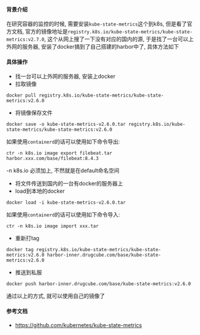 #### 背景介绍

在研究容器的监控的时候, 需要安装`kube-state-metrics`这个到k8s, 但是看了官方文档, 官方的镜像地址是`registry.k8s.io/kube-state-metrics/kube-state-metrics:v2.7.0`, 这个从网上搜了一下没有对应的国内的源, 于是找了一台可以上外网的服务器, 安装了docker搞到了自己搭建的harbor中了, 具体方法如下


#### 具体操作

* 找一台可以上外网的服务器, 安装上docker
* 拉取镜像

```
docker pull registry.k8s.io/kube-state-metrics/kube-state-metrics:v2.6.0
```

* 将镜像保存文件

```
docker save -o kube-state-metrics-v2.6.0.tar registry.k8s.io/kube-state-metrics/kube-state-metrics:v2.6.0
```

如果使用`containerd`的话可以使用如下命令导出:

```
ctr -n k8s.io image export filebeat.tar harbor.xxx.com/base/filebeat:8.4.3
```

-n k8s.io 必须加上, 不然就是在default命名空间

* 将文件传送到国内的一台有docker的服务器上
* load到本地的docker

```
docker load -i kube-state-metrics-v2.6.0.tar
```

如果使用`containerd`的话可以使用如下命令导入:

```
ctr -n k8s.io image import xxx.tar
```

* 重新打tag

```
docker tag registry.k8s.io/kube-state-metrics/kube-state-metrics:v2.6.0 harbor-inner.drugcube.com/base/kube-state-metrics:v2.6.0
```

* 推送到私服

```
docker push harbor-inner.drugcube.com/base/kube-state-metrics:v2.6.0
```

通过以上的方式, 就可以使用自己的镜像了



#### 参考文档

* https://github.com/kubernetes/kube-state-metrics

